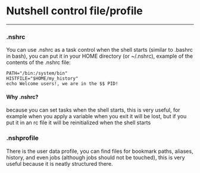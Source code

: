 # Nutshell control file/profile

---

### .nshrc
You can use .nshrc as a task control when the shell starts (similar to .bashrc in bash), you can put it in your HOME directory (or ~/.nshrc), example of the contents of the .nshrc file:

```
PATH="/bin:/system/bin"
HISTFILE="$HOME/my_history"
echo Welcome users!, we are in the $$ PID!
```

#### Why .nshrc?
because you can set tasks when the shell starts, this is very useful, for example when you apply a variable when you exit it will be lost, but if you put it in an rc file it will be reinitialized when the shell starts

### .nshprofile
There is the user data profile, you can find files for bookmark paths, aliases, history, and even jobs (although jobs should not be touched), this is very useful because it is neatly structured there.